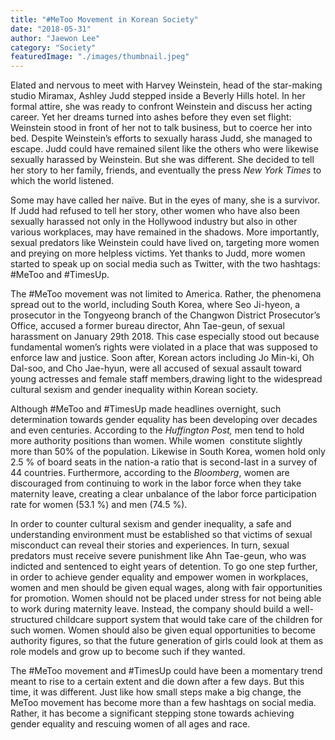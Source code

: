```yaml
---
title: "#MeToo Movement in Korean Society"
date: "2018-05-31"
author: "Jaewon Lee"
category: "Society"
featuredImage: "./images/thumbnail.jpeg"
---
```


Elated and nervous to meet with Harvey Weinstein, head of the star-making studio Miramax, Ashley Judd stepped inside a Beverly Hills hotel. In her formal attire, she was ready to confront Weinstein and discuss her acting career. Yet her dreams turned into ashes before they even set flight: Weinstein stood in front of her not to talk business, but to coerce her into bed. Despite Weinstein’s efforts to sexually harass Judd, she managed to escape. Judd could have remained silent like the others who were likewise sexually harassed by Weinstein. But she was different. She decided to tell her story to her family, friends, and eventually the press _New York Times_ to which the world listened.

Some may have called her naïve. But in the eyes of many, she is a survivor. If Judd had refused to tell her story, other women who have also been sexually harassed not only in the Hollywood industry but also in other various workplaces, may have remained in the shadows. More importantly, sexual predators like Weinstein could have lived on, targeting more women and preying on more helpless victims. Yet thanks to Judd, more women started to speak up on social media such as Twitter, with the two hashtags: #MeToo and #TimesUp.

The #MeToo movement was not limited to America. Rather, the phenomena spread out to the world, including South Korea, where Seo Ji-hyeon, a prosecutor in the Tongyeong branch of the Changwon District Prosecutor’s Office, accused a former bureau director, Ahn Tae-geun, of sexual harassment on January 29th 2018. This case especially stood out because fundamental women’s rights were violated in a place that was supposed to enforce law and justice. Soon after, Korean actors including Jo Min-ki, Oh Dal-soo, and Cho Jae-hyun, were all accused of sexual assault toward young actresses and female staff members,drawing light to the widespread cultural sexism and gender inequality within Korean society.

Although #MeToo and #TimesUp made headlines overnight, such determination towards gender equality has been developing over decades and even centuries. According to the _Huffington Post,_ men tend to hold more authority positions than women. While women  constitute slightly more than 50% of the population. Likewise in South Korea, women hold only 2.5 % of board seats in the nation-a ratio that is second-last in a survey of 44 countries. Furthermore, according to the _Bloomberg_, women are discouraged from continuing to work in the labor force when they take maternity leave, creating a clear unbalance of the labor force participation rate for women (53.1 %) and men (74.5 %).

In order to counter cultural sexism and gender inequality, a safe and understanding environment must be established so that victims of sexual misconduct can reveal their stories and experiences. In turn, sexual predators must receive severe punishment like Ahn Tae-geun, who was indicted and sentenced to eight years of detention. To go one step further, in order to achieve gender equality and empower women in workplaces, women and men should be given equal wages, along with fair opportunities for promotion. Women should not be placed under stress for not being able to work during maternity leave. Instead, the company should build a well-structured childcare support system that would take care of the children for such women. Women should also be given equal opportunities to become authority figures, so that the future generation of girls could look at them as role models and grow up to become such if they wanted.

The #MeToo movement and #TimesUp could have been a momentary trend meant to rise to a certain extent and die down after a few days. But this time, it was different. Just like how small steps make a big change, the MeToo movement has become more than a few hashtags on social media. Rather, it has become a significant stepping stone towards achieving gender equality and rescuing women of all ages and race.
